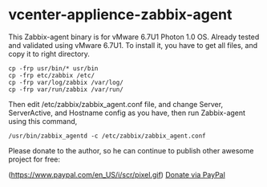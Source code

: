 # vcenter-applience-zabbix-agent

This Zabbix-agent binary is for vMware 6.7U1 Photon 1.0 OS. Already tested and validated using vMware 6.7U1.
To install it, you have to get all files, and copy it to right directory.

```
cp -frp usr/bin/* usr/bin
cp -frp etc/zabbix /etc/
cp -frp var/log/zabbix /var/log/
cp -frp var/run/zabbix /var/run/
```

Then edit /etc/zabbix/zabbix_agent.conf file, and change Server, ServerActive, and Hostname config as you have, then run Zabbix-agent using this command,

```
/usr/bin/zabbix_agentd -c /etc/zabbix/zabbix_agent.conf
```
Please donate to the author, so he can continue to publish other awesome project for free:

(https://www.paypal.com/en_US/i/scr/pixel.gif)
[Donate via PayPal](https://www.paypal.com/cgi-bin/webscr?cmd=_s-xclick&hosted_button_id=P4VC8MCT7NDKJ&source=url)
